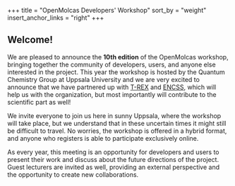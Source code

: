 +++
title = "OpenMolcas Developers' Workshop"
sort_by = "weight"
insert_anchor_links = "right"
+++

## Welcome!
We are pleased to announce the **10th edition** of the OpenMolcas workshop,
bringing together the community of developers, users, and anyone else
interested in the project. This year the workshop is hosted by the Quantum
Chemistry Group at Uppsala University and we are very excited to announce that
we have partnered up with [T-REX](https://trex-coe.eu/) and
[ENCSS](https://enccs.se/), which will help us with the organization, but most
importantly will contribute to the scientific part as well!

We invite everyone to join us here in sunny Uppsala, where the workshop will
take place, but we understand that in these uncertain times it might still be
difficult to travel. No worries, the workshop is offered in a hybrid format,
and anyone who registers is able to participate exclusively online.

As every year, this meeting is an opportunity for developers and users to
present their work and discuss about the future directions of the project.
Guest lecturers are invited as well, providing an external perspective and the
opportunity to create new collaborations.


